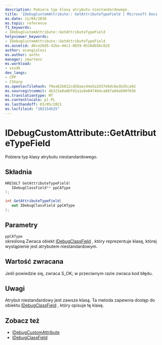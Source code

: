 ```yaml
---
description: Pobiera typ klasy atrybutu niestandardowego.
title: 'IDebugCustomAttribute:: GetAttributeTypeField | Microsoft Docs'
ms.date: 11/04/2016
ms.topic: reference
f1_keywords:
- IDebugCustomAttribute::GetAttributeTypeField
helpviewer_keywords:
- IDebugCustomAttribute::GetAttributeTypeField
ms.assetid: d6ce26d5-42ba-44c1-8659-0516db5bc82d
author: acangialosi
ms.author: anthc
manager: jmartens
ms.workload:
- vssdk
dev_langs:
- CPP
- CSharp
ms.openlocfilehash: f9ea62b012cd58aac44e5a2d37d4dc6e3b35ca92
ms.sourcegitcommit: 4b323a8a8bfd1a1a9e84f4b4ca88fa8da690f656
ms.translationtype: MT
ms.contentlocale: pl-PL
ms.lasthandoff: 03/05/2021
ms.locfileid: "102154525"
---
```

# <a name="idebugcustomattributegetattributetypefield"></a>IDebugCustomAttribute::GetAttributeTypeField
Pobiera typ klasy atrybutu niestandardowego.

## <a name="syntax"></a>Składnia

```cpp
HRESULT GetAttributeTypeField( 
   IDebugClassField** ppCAType
);
```

```csharp
int GetAttributeTypeField(
   out IDebugClassField ppCAType
);
```

## <a name="parameters"></a>Parametry
`ppCAType`\
określoną Zwraca obiekt [IDebugClassField](../../../extensibility/debugger/reference/idebugclassfield.md) , który reprezentuje klasę, której wystąpienie jest atrybutem niestandardowym.

## <a name="return-value"></a>Wartość zwracana
 Jeśli powiedzie się, zwraca S_OK; w przeciwnym razie zwraca kod błędu.

## <a name="remarks"></a>Uwagi
 Atrybut niestandardowy jest zawsze klasą. Ta metoda zapewnia dostęp do obiektu [IDebugClassField](../../../extensibility/debugger/reference/idebugclassfield.md) , który opisuje tę klasę.

## <a name="see-also"></a>Zobacz też
- [IDebugCustomAttribute](../../../extensibility/debugger/reference/idebugcustomattribute.md)
- [IDebugClassField](../../../extensibility/debugger/reference/idebugclassfield.md)
